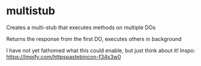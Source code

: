 # multistub

Creates a multi-stub that executes methods on multiple DOs

Returns the response from the first DO, executes others in background

I have not yet fathomed what this could enable, but just think about it! Inspo: https://lmpify.com/httpspastebincon-f34s3w0
